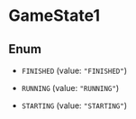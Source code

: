 

# GameState1

## Enum


* `FINISHED` (value: `"FINISHED"`)

* `RUNNING` (value: `"RUNNING"`)

* `STARTING` (value: `"STARTING"`)



